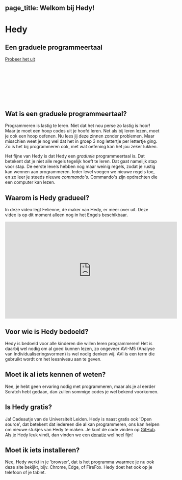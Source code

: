 page_title: Welkom bij Hedy!
---
<div class="-mx-16 -my-12 px-16 py-8 mb-8 bg-cover flex items-center" style="background-image: url(/images/header.jpg); height: 250px; position: relative;">
  <div class="flex-1">
    <h1 class="font-bold font-slab text-white text-6xl text-shadow-md tracking-wide">Hedy</h1>
    <h2 class="font-sans font-light text-white text-shadow-md tracking-wide my-1">Een graduele programmeertaal</h2>
  </div>
  <div class="flex-none">
    <a class="green-btn text-white px-8 py-4" href="/hedy?lang=nl">Probeer het uit</a>
  </div>
</div>

## Wat is een graduele programmeertaal?

Programmeren is lastig te leren. Niet dat het nou perse zo lastig is hoor! Maar je moet een hoop codes uit je hoofd leren. Net als bij leren lezen, moet je ook een hoop oefenen.
Nu lees jij deze zinnen zonder problemen. Maar misschien weet je nog wel dat het in groep 3 nog lettertje per lettertje ging.
Zo is het bij programmeren ook, met wat oefening kan het jou zeker lukken.

Het fijne van Hedy is dat Hedy een *graduele* programmeertaal is. Dat betekent dat je niet alle regels tegelijk hoeft te leren. Dat gaat namelijk stap voor stap. De eerste levels hebben nog maar weinig regels, zodat je rustig kan wennen aan programmeren.
Ieder level voegen we nieuwe regels toe, en zo leer je steeds nieuwe *commando's*. Commando's zijn opdrachten die een computer kan lezen.

## Waarom is Hedy gradueel?

In deze video legt Felienne, de maker van Hedy, er meer over uit. Deze video is op dit moment alleen nog in het Engels beschikbaar.

<center>
<iframe width="560" height="315" src="https://www.youtube.com/embed/EdqT313rM40" frameborder="0" allow="accelerometer; autoplay; encrypted-media; gyroscope; picture-in-picture" allowfullscreen></iframe>
</center>

## Voor wie is Hedy bedoeld?

Hedy is bedoeld voor alle kinderen die willen leren programmeren! Het is daarbij wel nodig om al goed kunnen lezen, zo ongeveer AVI-M5 (Analyse van Individualiseringsvormen) is wel nodig denken wij. AVI is een term die gebruikt wordt om het leesniveau aan te geven.

## Moet ik al iets kennen of weten?
Nee, je hebt geen ervaring nodig met programmeren, maar als je al eerder Scratch hebt gedaan, dan zullen sommige codes je wel bekend voorkomen.

## Is Hedy gratis?

Ja! Cadeautje van de Universiteit Leiden. Hedy is naast gratis ook 'Open source', dat betekent dat iedereen die al kan programmeren, ons kan helpen om nieuwe stukjes van Hedy te maken. Je kunt de code vinden op [GitHub](https://github.com/Felienne/hedy).
Als je Hedy leuk vindt, dan vinden we een [donatie](https://www.steunleiden.nl/project/hedy?locale=nl) wel heel fijn!

## Moet ik iets installeren?

Nee, Hedy werkt in je 'browser', dat is het programma waarmee je nu ook deze site bekijkt, bijv. Chrome, Edge, of FireFox. Hedy doet het ook op je telefoon of je tablet.
